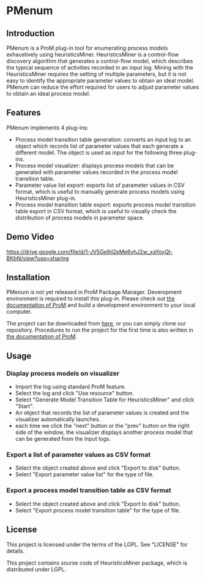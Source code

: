 # PMenum
## Introduction
PMenum is a ProM plug-in tool for enumerating process models exhaustively using heuristicsMiner.
HeuristicsMiner is a control-flow discovery algorithm that generates a control-flow model, which describes the typical sequence of activities recorded in an input log.
Mining with the HeuristicsMiner requires the setting of multiple parameters, but it is not easy to identify the appropriate parameter values to obtain an ideal model.
PMenum can reduce the effort required for users to adjust parameter values to obtain an ideal process model.

## Features
PMenum implements 4 plug-ins:
- Process model transition table generation: converts an input log to an object which records list of parameter values that each generate a different model. The object is used as input for the following three plug-ins.
- Process model visualizer: displays process models that can be generated with parameter values recorded in the process model transition table.
- Parameter value list export: exports list of parameter values in CSV format, which is useful to manually generate process models using HeuristicsMiner plug-in.
- Process model transition table export: exports process model transition table export in CSV format, which is useful to visually check the distribution of process models in parameter space.

## Demo Video
https://drive.google.com/file/d/1-JV5GeIhl2eMe6yhJ2w_xaYoyQl-BKbN/view?usp=sharing

## Installation
PMenum is not yet released in ProM Package Manager.
Deveropment environment is required to install this plug-in.
Please check out [the documentation of ProM](https://promtools.org/development/documentation/how-to-contribute/) and build a development environment to your local computer.

The project can be downloaded from [here](https://github.com/tmitsuda/PMenum/releases/tag/v1.0), or you can simply clone our repository.
Procedures to run the project for the first time is also written in [the documentation of ProM](https://promtools.org/development/documentation/how-to-contribute/).

## Usage
### Display process models on visualizer
+ Import the log using standard ProM feature.
+ Select the log and click "Use resource" button.
+ Select "Generate Model Transition Table for HeuristicsMiner" and click "Start".
+ An object that records the list of parameter values is created and the visualizer automatically launches.
+ each time we click the "next" button or the "prev" button on the right side of the window, the visualizer displays another process model that can be generated from the input logs.

### Export a list of parameter values as CSV format
+ Select the object created above and click "Export to disk" button.
+ Select "Export parameter value list" for the type of file.

### Export a process model transition table as CSV format
+ Select the object created above and click "Export to disk" button.
+ Select "Export process model transition table" for the type of file.

## License
This project is licensed under the terms of the LGPL. See "LICENSE" for details.

This project contains sourse code of HeuristicsMiner package, which is distributed under LGPL.
